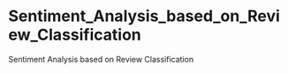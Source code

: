 # Sentiment_Analysis_based_on_Review_Classification
Sentiment Analysis based on Review Classification

